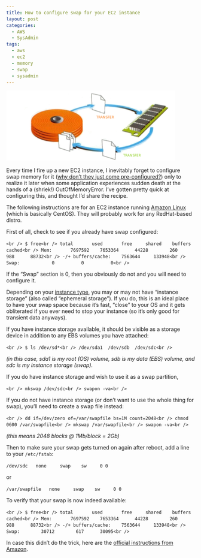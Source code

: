 ```yaml
---
title: How to configure swap for your EC2 instance
layout: post
categories:
  - AWS
  - SysAdmin
tags:
  - aws
  - ec2
  - memory
  - swap
  - sysadmin
---
```

![Swap](/wp-content/uploads/2015/05/swap.jpg)

Every time I fire up a new EC2 instance, I inevitably forget to configure swap memory for it (<a href="http://www.quora.com/Why-dont-Amazon-EC2-microinstances-come-preconfigured-with-swap" target="_blank">why don&#8217;t they just come pre-configured?</a>) only to realize it later when some application experiences sudden death at the hands of a (shriek!) OutOfMemoryError. I&#8217;ve gotten pretty quick at configuring this, and thought I&#8217;d share the recipe.

The following instructions are for an EC2 instance running <a href="http://aws.amazon.com/amazon-linux-ami/" target="_blank">Amazon Linux</a> (which is basically CentOS). They will probably work for any RedHat-based distro.

<!--more-->

First of all, check to see if you already have swap configured:
  
`<br />
$ free<br />
             total       used       free     shared    buffers     cached<br />
Mem:       7697592    7653364      44228        260        988      88732<br />
-/+ buffers/cache:    7563644     133948<br />
Swap:            0          0          0<br />
` 

If the &#8220;Swap&#8221; section is 0, then you obviously do not and you will need to configure it.

Depending on your <a href="http://aws.amazon.com/ec2/instance-types/" target="_blank">instance type</a>, you may or may not have &#8220;instance storage&#8221; (also called &#8220;ephemeral storage&#8221;). If you do, this is an ideal place to have your swap space because it&#8217;s fast, &#8220;close&#8221; to your OS and it gets obliterated if you ever need to stop your instance (so it&#8217;s only good for transient data anyways). 

If you have instance storage available, it should be visible as a storage device in addition to any EBS volumes you have attached:
  
`<br />
$ ls /dev/sd*<br />
/dev/sda1  /dev/sdb  /dev/sdc<br />
` 
  
_(in this case, sda1 is my root (OS) volume, sdb is my data (EBS) volume, and sdc is my instance storage (swap)._

If you do have instance storage and wish to use it as a swap partition,
  
`<br />
mkswap /dev/sdc<br />
swapon -va<br />
` 

If you do not have instance storage (or don&#8217;t want to use the whole thing for swap), you&#8217;ll need to create a swap file instead:
  
`<br />
dd if=/dev/zero of=/var/swapfile bs=1M count=2048<br />
chmod 0600 /var/swapfile<br />
mkswap /var/swapfile<br />
swapon -va<br />
` 
  
_(this means 2048 blocks @ 1Mb/block = 2Gb)_

Then to make sure your swap gets turned on again after reboot, add a line to your `/etc/fstab`:

`/dev/sdc   none     swap    sw     0 0`
   
or
  
`/var/swapfile   none     swap    sw     0 0`

To verify that your swap is now indeed available:
  
`<br />
$ free<br />
             total       used       free     shared    buffers     cached<br />
Mem:       7697592    7653364      44228        260        988      88732<br />
-/+ buffers/cache:    7563644     133948<br />
Swap:        30712        617      30095<br />
` 

In case this didn&#8217;t do the trick, here are the <a href="http://docs.aws.amazon.com/AWSEC2/latest/UserGuide/InstanceStorage.html#InstanceStoreSwapVolumes" target="_blank">official instructions from Amazon</a>.